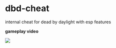 # dbd-cheat
internal cheat for dead by daylight with esp features
<br>

**gameplay video**

[<img src="https://raw.githubusercontent.com/clauadv/dbd-cheat/master/img.jpg">](https://youtu.be/B0BL1gW6E44)
